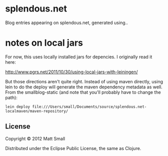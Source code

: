# splendous.net

Blog entries appearing on splendous.net, generated using..

# notes on local jars

For now, this uses locally installed jars for depencies. I originally read it
here:

http://www.pgrs.net/2011/10/30/using-local-jars-with-leiningen/

But those directions aren't quite right. Instead of using maven directly,
using lein to do the deploy will generate the maven dependency metadata as
well. From the smallblog-static (and note that you'll probably have to change
the path):

	lein deploy file:///Users/small/Documents/source/splendous.net-localmaven/maven-repository/

## License

Copyright © 2012 Matt Small

Distributed under the Eclipse Public License, the same as Clojure.
